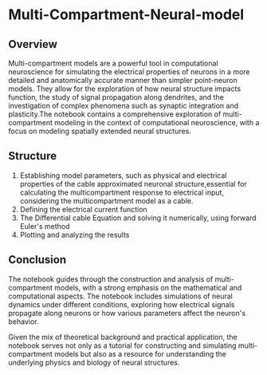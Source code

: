 # Multi-Compartment-Neural-model

## Overview
Multi-compartment models are a powerful tool in computational neuroscience for simulating the electrical properties of neurons in a more detailed and anatomically accurate manner than simpler point-neuron models. They allow for the exploration of how neural structure impacts function, the study of signal propagation along dendrites, and the investigation of complex phenomena such as synaptic integration and plasticity.The notebook contains a comprehensive exploration of multi-compartment modeling in the context of computational neuroscience, with a focus on modeling spatially extended neural structures. 

## Structure
1. Establishing model parameters, such as physical and electrical properties of the cable approximated neuronal structure,essential for calculating the multicompartment response to electrical input, considering the multicompartment model as a cable.
2. Defining the electrical current function
3. The Differential cable Equation and solving it numerically, using forward Euler's method
4. Plotting and analyzing the results

## Conclusion
The notebook guides through the construction and analysis of multi-compartment models, with a strong emphasis on the mathematical and computational aspects. The notebook includes simulations of neural dynamics under different conditions, exploring how electrical signals propagate along neurons or how various parameters affect the neuron's behavior.

Given the mix of theoretical background and practical application, the notebook serves not only as a tutorial for constructing and simulating multi-compartment models but also as a resource for understanding the underlying physics and biology of neural structures.
